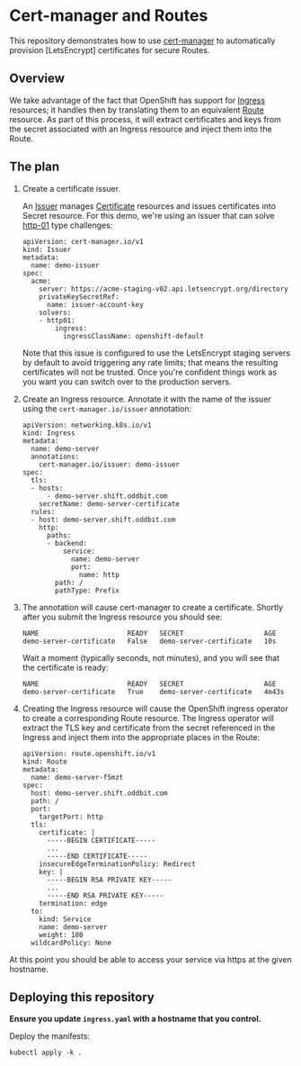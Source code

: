 # Cert-manager and Routes

This repository demonstrates how to use [cert-manager] to automatically provision [LetsEncrypt] certificates for secure Routes.

[cert-manager]: https://cert-manager.io/

## Overview

We take advantage of the fact that OpenShift has support for [Ingress] resources; it handles then by translating them to an equivalent [Route] resource. As part of this process, it will extract certificates and keys from the secret associated with an Ingress resource and inject them into the Route.

[Ingress]: https://kubernetes.io/docs/concepts/services-networking/ingress/
[Route]: https://docs.openshift.com/container-platform/4.13/rest_api/network_apis/route-route-openshift-io-v1.html#route-route-openshift-io-v1

## The plan

1. Create a certificate issuer.

    An [Issuer] manages [Certificate] resources and issues certificates into Secret resource. For this demo, we're using an issuer that can solve [http-01] type challenges:

    ```
    apiVersion: cert-manager.io/v1
    kind: Issuer
    metadata:
      name: demo-issuer
    spec:
      acme:
        server: https://acme-staging-v02.api.letsencrypt.org/directory
        privateKeySecretRef:
          name: issuer-account-key
        solvers:
        - http01:
            ingress:
              ingressClassName: openshift-default
    ```

    Note that this issue is configured to use the LetsEncrypt staging servers by default to avoid triggering any rate limits; that means the resulting certificates will not be trusted. Once you're confident things work as you want you can switch over to the production servers.

    [issuer]: https://cert-manager.io/docs/concepts/issuer/
    [certificate]: https://cert-manager.io/docs/concepts/certificate/
    [http-01]: https://letsencrypt.org/docs/challenge-types/#http-01-challenge

1. Create an Ingress resource. Annotate it with the name of the issuer using the `cert-manager.io/issuer` annotation:

    ```
    apiVersion: networking.k8s.io/v1
    kind: Ingress
    metadata:
      name: demo-server
      annotations:
        cert-manager.io/issuer: demo-issuer
    spec:
      tls:
      - hosts:
          - demo-server.shift.oddbit.com
        secretName: demo-server-certificate
      rules:
      - host: demo-server.shift.oddbit.com
        http:
          paths:
          - backend:
              service:
                name: demo-server
                port:
                  name: http
            path: /
            pathType: Prefix
    ```

1. The annotation will cause cert-manager to create a certificate. Shortly after you submit the Ingress resource you should see:

    ```
    NAME                      READY   SECRET                    AGE
    demo-server-certificate   False   demo-server-certificate   10s
    ```

    Wait a moment (typically seconds, not minutes), and you will see that the certificate is ready:

    ```
    NAME                      READY   SECRET                    AGE
    demo-server-certificate   True    demo-server-certificate   4m43s
    ```

1. Creating the Ingress resource will cause the OpenShift ingress operator to create a corresponding Route resource. The Ingress operator will extract the TLS key and certificate from the secret referenced in the Ingress and inject them into the appropriate places in the Route:

    ```
    apiVersion: route.openshift.io/v1
    kind: Route
    metadata:
      name: demo-server-f5mzt
    spec:
      host: demo-server.shift.oddbit.com
      path: /
      port:
        targetPort: http
      tls:
        certificate: |
          -----BEGIN CERTIFICATE-----
          ...
          -----END CERTIFICATE-----
        insecureEdgeTerminationPolicy: Redirect
        key: |
          -----BEGIN RSA PRIVATE KEY-----
          ...
          -----END RSA PRIVATE KEY-----
        termination: edge
      to:
        kind: Service
        name: demo-server
        weight: 100
      wildcardPolicy: None
    ```

At this point you should be able to access your service via https at the given hostname.

## Deploying this repository

**Ensure you update `ingress.yaml` with a hostname that you control.**

Deploy the manifests:

```
kubectl apply -k .
```
